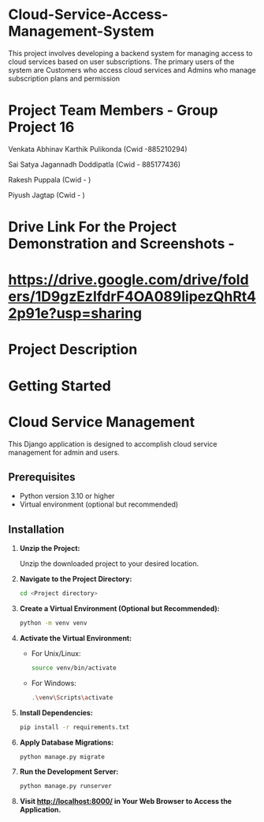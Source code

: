 # Cloud-Service-Access-Management-System
This project involves developing a backend system for managing access to cloud services based on user subscriptions. The primary users of the system are Customers who access cloud services and Admins who manage subscription plans and permission


# Project Team Members - Group Project 16


Venkata Abhinav Karthik Pulikonda (Cwid -885210294)

Sai Satya Jagannadh Doddipatla (Cwid - 885177436)

Rakesh Puppala (Cwid - )

Piyush Jagtap (Cwid - )



# Drive Link For the Project Demonstration and Screenshots -

# https://drive.google.com/drive/folders/1D9gzEzlfdrF4OA089lipezQhRt42p91e?usp=sharing


# Project Description




# Getting Started

# Cloud Service Management

This Django application is designed to accomplish cloud service management for admin and users.

## Prerequisites

- Python version 3.10 or higher
- Virtual environment (optional but recommended)

## Installation

1. **Unzip the Project:**

   Unzip the downloaded project to your desired location.

2. **Navigate to the Project Directory:**

   ```bash
   cd <Project directory>
   ```

3. **Create a Virtual Environment (Optional but Recommended):**

   ```bash
   python -m venv venv
   ```

4. **Activate the Virtual Environment:**

   - For Unix/Linux:

     ```bash
     source venv/bin/activate
     ```

   - For Windows:

     ```bash
     .\venv\Scripts\activate
     ```

5. **Install Dependencies:**

   ```bash
   pip install -r requirements.txt
   ```

6. **Apply Database Migrations:**

   ```bash
   python manage.py migrate
   ```

7. **Run the Development Server:**

   ```bash
   python manage.py runserver
   ```

8. **Visit [http://localhost:8000/](http://localhost:8000/) in Your Web Browser to Access the Application.**



